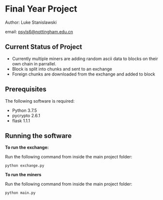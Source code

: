 # Final Year Project

Author: Luke Stanislawski

email: psyls6@nottingham.edu.cn

## Current Status of Project

 - Currently multiple miners are adding random ascii data to blocks on their own chain in parrallel.
 - Block is split into chunks and sent to an exchange
 - Foreign chunks are downloaded from the exchange and added to block


## Prerequisites

The following software is required:

- Python 3.7.5
- pycrypto 2.6.1
- flask 1.1.1


## Running the software

**To run the exchange:**

Run the following command from inside the main project folder:

```
python exchange.py
```


**To run the miners**

Run the following command from inside the main project folder:

```
python main.py
```